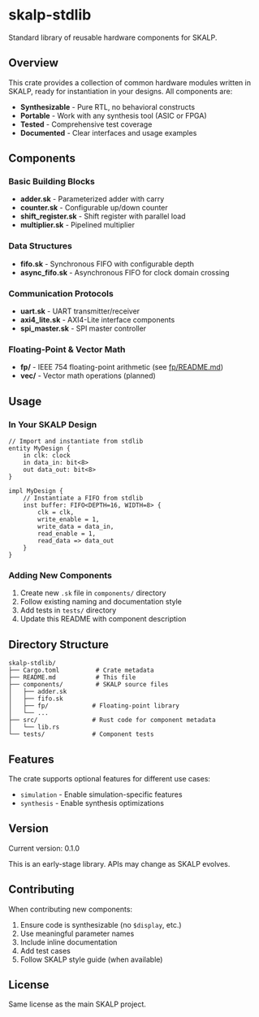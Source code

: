 # skalp-stdlib

Standard library of reusable hardware components for SKALP.

## Overview

This crate provides a collection of common hardware modules written in SKALP, ready for instantiation in your designs. All components are:

- **Synthesizable** - Pure RTL, no behavioral constructs
- **Portable** - Work with any synthesis tool (ASIC or FPGA)
- **Tested** - Comprehensive test coverage
- **Documented** - Clear interfaces and usage examples

## Components

### Basic Building Blocks

- **adder.sk** - Parameterized adder with carry
- **counter.sk** - Configurable up/down counter
- **shift_register.sk** - Shift register with parallel load
- **multiplier.sk** - Pipelined multiplier

### Data Structures

- **fifo.sk** - Synchronous FIFO with configurable depth
- **async_fifo.sk** - Asynchronous FIFO for clock domain crossing

### Communication Protocols

- **uart.sk** - UART transmitter/receiver
- **axi4_lite.sk** - AXI4-Lite interface components
- **spi_master.sk** - SPI master controller

### Floating-Point & Vector Math

- **fp/** - IEEE 754 floating-point arithmetic (see [fp/README.md](components/fp/README.md))
- **vec/** - Vector math operations (planned)

## Usage

### In Your SKALP Design

```skalp
// Import and instantiate from stdlib
entity MyDesign {
    in clk: clock
    in data_in: bit<8>
    out data_out: bit<8>
}

impl MyDesign {
    // Instantiate a FIFO from stdlib
    inst buffer: FIFO<DEPTH=16, WIDTH=8> {
        clk = clk,
        write_enable = 1,
        write_data = data_in,
        read_enable = 1,
        read_data => data_out
    }
}
```

### Adding New Components

1. Create new `.sk` file in `components/` directory
2. Follow existing naming and documentation style
3. Add tests in `tests/` directory
4. Update this README with component description

## Directory Structure

```
skalp-stdlib/
├── Cargo.toml          # Crate metadata
├── README.md           # This file
├── components/         # SKALP source files
│   ├── adder.sk
│   ├── fifo.sk
│   ├── fp/            # Floating-point library
│   └── ...
├── src/               # Rust code for component metadata
│   └── lib.rs
└── tests/             # Component tests
```

## Features

The crate supports optional features for different use cases:

- `simulation` - Enable simulation-specific features
- `synthesis` - Enable synthesis optimizations

## Version

Current version: 0.1.0

This is an early-stage library. APIs may change as SKALP evolves.

## Contributing

When contributing new components:

1. Ensure code is synthesizable (no `$display`, etc.)
2. Use meaningful parameter names
3. Include inline documentation
4. Add test cases
5. Follow SKALP style guide (when available)

## License

Same license as the main SKALP project.
